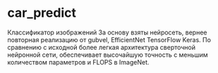 # car_predict
Классификатор изображений
За основу взяты нейросеть, вернее повторная реализацию от gubvel, EfficientNet TensorFlow Keras. 
По сравнению с исходной более легкая архитектура сверточной нейронной сети, обеспечивает высочайшую точность с меньшим количеством параметров и FLOPS в ImageNet.
